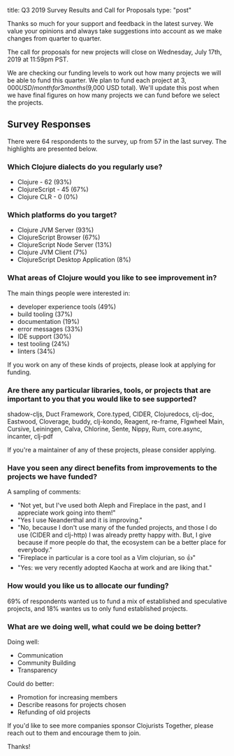 title: Q3 2019 Survey Results and Call for Proposals
type: "post"

Thanks so much for your support and feedback in the latest survey. We value your opinions and always take suggestions into account as we make changes from quarter to quarter.

The call for proposals for new projects will close on Wednesday, July 17th, 2019 at 11:59pm PST.

We are checking our funding levels to work out how many projects we will be able to fund this quarter. We plan to fund each project at $3,000 USD/month for 3 months ($9,000 USD total). We'll update this post when we have final figures on how many projects we can fund before we select the projects.

## Survey Responses

There were 64 respondents to the survey, up from 57 in the last survey. The highlights are presented below.

### Which Clojure dialects do you regularly use?

- Clojure - 62 (93%)
- ClojureScript - 45 (67%)
- Clojure CLR - 0 (0%)

### Which platforms do you target?

- Clojure JVM Server (93%)
- ClojureScript Browser (67%)
- ClojureScript Node Server (13%)
- Clojure JVM Client (7%)
- ClojureScript Desktop Application (8%)

### What areas of Clojure would you like to see improvement in?

The main things people were interested in:

- developer experience tools (49\%)
- build tooling (37\%)
- documentation (19\%)
- error messages (33\%)
- IDE support (30\%)
- test tooling (24\%)
- linters (34\%)

If you work on any of these kinds of projects, please look at applying for funding.

### Are there any particular libraries, tools, or projects that are important to you that you would like to see supported?

shadow-cljs, Duct Framework, Core.typed, CIDER, Clojuredocs, clj-doc, Eastwood, Cloverage, buddy, clj-kondo, Reagent, re-frame, FIgwheel Main, Cursive, Leiningen, Calva, Chlorine, Sente, Nippy, Rum, core.async, incanter, clj-pdf

If you're a maintainer of any of these projects, please consider applying.

### Have you seen any direct benefits from improvements to the projects we have funded?

A sampling of comments:

* "Not yet, but I've used both Aleph and Fireplace in the past, and I appreciate work going into them!"
* "Yes I use Neanderthal and it is improving."
* "No, because I don't use many of the funded projects, and those I do use (CIDER and clj-http) I was already pretty happy with. But, I give because if more people do that, the ecosystem can be a better place for everybody."
* "Fireplace in particular is a core tool as a Vim clojurian, so 👍"
* "Yes: we very recently adopted Kaocha at work and are liking that."

### How would you like us to allocate our funding?

69% of respondents wanted us to fund a mix of established and speculative projects, and 18% wantes us to only fund established projects. 

### What are we doing well, what could we be doing better?

Doing well:

- Communication
- Community Building
- Transparency

Could do better:

- Promotion for increasing members
- Describe reasons for projects chosen
- Refunding of old projects

If you'd like to see more companies sponsor Clojurists Together, please reach out to them and encourage them to join.

Thanks!
